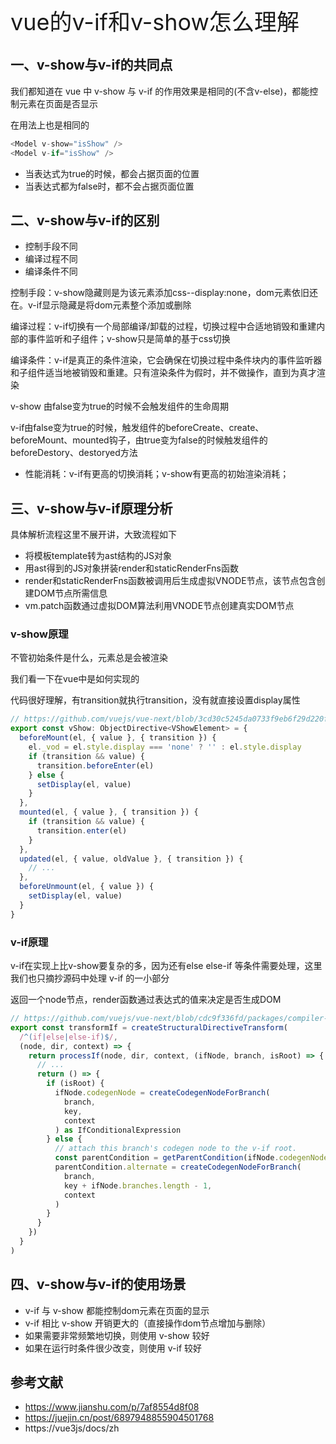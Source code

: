 <font style="font-size: 36px;">vue的v-if和v-show怎么理解</font>

## 一、v-show与v-if的共同点
我们都知道在 vue 中 v-show 与 v-if 的作用效果是相同的(不含v-else)，都能控制元素在页面是否显示

在用法上也是相同的
```js
<Model v-show="isShow" />
<Model v-if="isShow" />
```
- 当表达式为true的时候，都会占据页面的位置
- 当表达式都为false时，都不会占据页面位置
## 二、v-show与v-if的区别
- 控制手段不同
- 编译过程不同
- 编译条件不同

控制手段：v-show隐藏则是为该元素添加css--display:none，dom元素依旧还在。v-if显示隐藏是将dom元素整个添加或删除

编译过程：v-if切换有一个局部编译/卸载的过程，切换过程中合适地销毁和重建内部的事件监听和子组件；v-show只是简单的基于css切换

编译条件：v-if是真正的条件渲染，它会确保在切换过程中条件块内的事件监听器和子组件适当地被销毁和重建。只有渲染条件为假时，并不做操作，直到为真才渲染

v-show 由false变为true的时候不会触发组件的生命周期

v-if由false变为true的时候，触发组件的beforeCreate、create、beforeMount、mounted钩子，由true变为false的时候触发组件的beforeDestory、destoryed方法

- 性能消耗：v-if有更高的切换消耗；v-show有更高的初始渲染消耗；

## 三、v-show与v-if原理分析
具体解析流程这里不展开讲，大致流程如下

- 将模板template转为ast结构的JS对象
- 用ast得到的JS对象拼装render和staticRenderFns函数
- render和staticRenderFns函数被调用后生成虚拟VNODE节点，该节点包含创建DOM节点所需信息
- vm.patch函数通过虚拟DOM算法利用VNODE节点创建真实DOM节点
### v-show原理
不管初始条件是什么，元素总是会被渲染

我们看一下在vue中是如何实现的

代码很好理解，有transition就执行transition，没有就直接设置display属性
```js
// https://github.com/vuejs/vue-next/blob/3cd30c5245da0733f9eb6f29d220f39c46518162/packages/runtime-dom/src/directives/vShow.ts
export const vShow: ObjectDirective<VShowElement> = {
  beforeMount(el, { value }, { transition }) {
    el._vod = el.style.display === 'none' ? '' : el.style.display
    if (transition && value) {
      transition.beforeEnter(el)
    } else {
      setDisplay(el, value)
    }
  },
  mounted(el, { value }, { transition }) {
    if (transition && value) {
      transition.enter(el)
    }
  },
  updated(el, { value, oldValue }, { transition }) {
    // ...
  },
  beforeUnmount(el, { value }) {
    setDisplay(el, value)
  }
}
```
### v-if原理
v-if在实现上比v-show要复杂的多，因为还有else else-if 等条件需要处理，这里我们也只摘抄源码中处理 v-if 的一小部分

返回一个node节点，render函数通过表达式的值来决定是否生成DOM
```js
// https://github.com/vuejs/vue-next/blob/cdc9f336fd/packages/compiler-core/src/transforms/vIf.ts
export const transformIf = createStructuralDirectiveTransform(
  /^(if|else|else-if)$/,
  (node, dir, context) => {
    return processIf(node, dir, context, (ifNode, branch, isRoot) => {
      // ...
      return () => {
        if (isRoot) {
          ifNode.codegenNode = createCodegenNodeForBranch(
            branch,
            key,
            context
          ) as IfConditionalExpression
        } else {
          // attach this branch's codegen node to the v-if root.
          const parentCondition = getParentCondition(ifNode.codegenNode!)
          parentCondition.alternate = createCodegenNodeForBranch(
            branch,
            key + ifNode.branches.length - 1,
            context
          )
        }
      }
    })
  }
)
```
## 四、v-show与v-if的使用场景
- v-if 与 v-show 都能控制dom元素在页面的显示
- v-if 相比 v-show 开销更大的（直接操作dom节点增加与删除）
- 如果需要非常频繁地切换，则使用 v-show 较好
- 如果在运行时条件很少改变，则使用 v-if 较好

## 参考文献
- https://www.jianshu.com/p/7af8554d8f08
- https://juejin.cn/post/6897948855904501768
- https://vue3js/docs/zh
